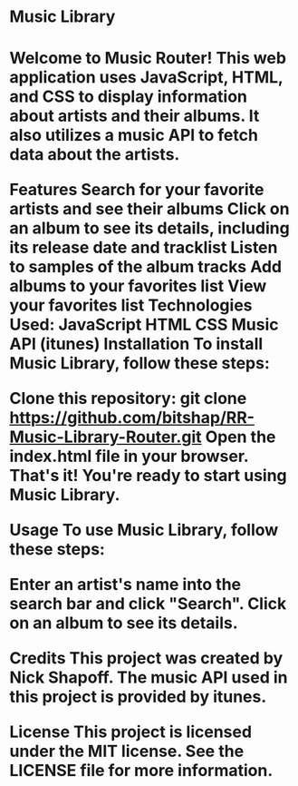 <h1>Music Library<h1>

Welcome to Music Router! This web application uses JavaScript, HTML, and CSS to display information about artists and their albums. It also utilizes a music API to fetch data about the artists.

Features
Search for your favorite artists and see their albums
Click on an album to see its details, including its release date and tracklist
Listen to samples of the album tracks
Add albums to your favorites list
View your favorites list
Technologies Used:
JavaScript
HTML
CSS
Music API (itunes)
Installation
To install Music Library, follow these steps:

Clone this repository: git clone https://github.com/bitshap/RR-Music-Library-Router.git
Open the index.html file in your browser.
That's it! You're ready to start using Music Library.

Usage
To use Music Library, follow these steps:

Enter an artist's name into the search bar and click "Search".
Click on an album to see its details.

Credits
This project was created by Nick Shapoff. The music API used in this project is provided by itunes.

License
This project is licensed under the MIT license. See the LICENSE file for more information.